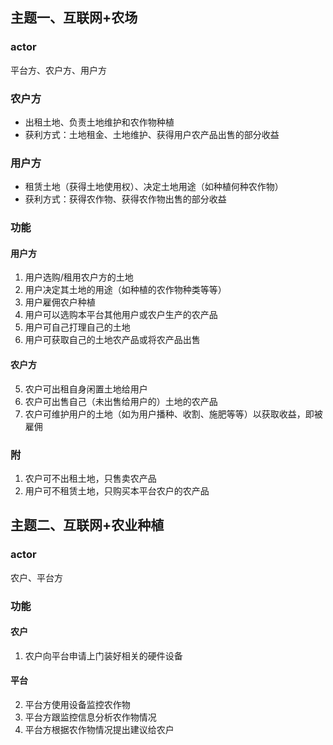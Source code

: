 ## 主题一、互联网+农场

### actor
平台方、农户方、用户方

### 农户方
- 出租土地、负责土地维护和农作物种植
- 获利方式：土地租金、土地维护、获得用户农产品出售的部分收益
### 用户方
- 租赁土地（获得土地使用权）、决定土地用途（如种植何种农作物）
- 获利方式：获得农作物、获得农作物出售的部分收益

### 功能
#### 用户方
1. 用户选购/租用农户方的土地
2. 用户决定其土地的用途（如种植的农作物种类等等）
3. 用户雇佣农户种植
3. 用户可以选购本平台其他用户或农户生产的农产品
4. 用户可自己打理自己的土地
5. 用户可获取自己的土地农产品或将农产品出售

#### 农户方
5. 农户可出租自身闲置土地给用户
6. 农户可出售自己（未出售给用户的）土地的农产品
7. 农户可维护用户的土地（如为用户播种、收割、施肥等等）以获取收益，即被雇佣

### 附
1. 农户可不出租土地，只售卖农产品
2. 用户可不租赁土地，只购买本平台农户的农产品




## 主题二、互联网+农业种植
### actor
农户、平台方

### 功能
#### 农户
1. 农户向平台申请上门装好相关的硬件设备

#### 平台
2. 平台方使用设备监控农作物
3. 平台方跟监控信息分析农作物情况
4. 平台方根据农作物情况提出建议给农户
